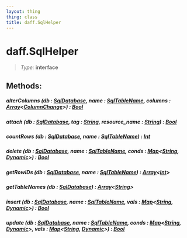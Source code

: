 ```yaml
---
layout: thing
thing: class
title: daff.SqlHelper
---
```

# daff.SqlHelper



> *Type:* **interface**




## Methods:


##### **alterColumns** (db : <a href="../coopy/SqlDatabase.html" class="type">SqlDatabase</a>, name : <a href="../coopy/SqlTableName.html" class="type">SqlTableName</a>, columns : <a href="../Array.html" class="type">Array</a>&lt;<a href="../coopy/ColumnChange.html" class="type">ColumnChange</a>&gt;) : <a href="../Bool.html" class="type">Bool</a>




##### **attach** (db : <a href="../coopy/SqlDatabase.html" class="type">SqlDatabase</a>, tag : <a href="../String.html" class="type">String</a>, resource_name : <a href="../String.html" class="type">String</a>) : <a href="../Bool.html" class="type">Bool</a>




##### **countRows** (db : <a href="../coopy/SqlDatabase.html" class="type">SqlDatabase</a>, name : <a href="../coopy/SqlTableName.html" class="type">SqlTableName</a>) : <a href="../Int.html" class="type">Int</a>




##### **delete** (db : <a href="../coopy/SqlDatabase.html" class="type">SqlDatabase</a>, name : <a href="../coopy/SqlTableName.html" class="type">SqlTableName</a>, conds : <a href="../Map.html" class="type">Map</a>&lt;<a href="../String.html" class="type">String</a>, <a href="../Dynamic.html" class="type">Dynamic</a>&gt;) : <a href="../Bool.html" class="type">Bool</a>




##### **getRowIDs** (db : <a href="../coopy/SqlDatabase.html" class="type">SqlDatabase</a>, name : <a href="../coopy/SqlTableName.html" class="type">SqlTableName</a>) : <a href="../Array.html" class="type">Array</a>&lt;<a href="../Int.html" class="type">Int</a>&gt;




##### **getTableNames** (db : <a href="../coopy/SqlDatabase.html" class="type">SqlDatabase</a>) : <a href="../Array.html" class="type">Array</a>&lt;<a href="../String.html" class="type">String</a>&gt;




##### **insert** (db : <a href="../coopy/SqlDatabase.html" class="type">SqlDatabase</a>, name : <a href="../coopy/SqlTableName.html" class="type">SqlTableName</a>, vals : <a href="../Map.html" class="type">Map</a>&lt;<a href="../String.html" class="type">String</a>, <a href="../Dynamic.html" class="type">Dynamic</a>&gt;) : <a href="../Bool.html" class="type">Bool</a>




##### **update** (db : <a href="../coopy/SqlDatabase.html" class="type">SqlDatabase</a>, name : <a href="../coopy/SqlTableName.html" class="type">SqlTableName</a>, conds : <a href="../Map.html" class="type">Map</a>&lt;<a href="../String.html" class="type">String</a>, <a href="../Dynamic.html" class="type">Dynamic</a>&gt;, vals : <a href="../Map.html" class="type">Map</a>&lt;<a href="../String.html" class="type">String</a>, <a href="../Dynamic.html" class="type">Dynamic</a>&gt;) : <a href="../Bool.html" class="type">Bool</a>




